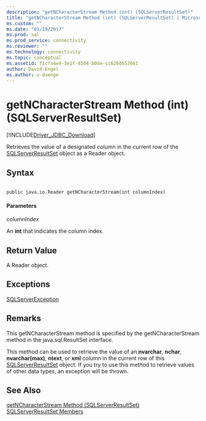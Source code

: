 ```yaml
---
description: "getNCharacterStream Method (int) (SQLServerResultSet)"
title: "getNCharacterStream Method (int) (SQLServerResultSet) | Microsoft Docs"
ms.custom: ""
ms.date: "01/19/2017"
ms.prod: sql
ms.prod_service: connectivity
ms.reviewer: ""
ms.technology: connectivity
ms.topic: conceptual
ms.assetid: f1cfa4e4-3e1f-4504-b0de-cc626d653661
author: David-Engel
ms.author: v-daenge
---
```

# getNCharacterStream Method (int) (SQLServerResultSet)
[!INCLUDE[Driver_JDBC_Download](../../../includes/driver_jdbc_download.md)]

  Retrieves the value of a designated column in the current row of the [SQLServerResultSet](../../../connect/jdbc/reference/sqlserverresultset-class.md) object as a Reader object.  
  
## Syntax  
  
```  
  
public java.io.Reader getNCharacterStream(int columnIndex)  
```  
  
#### Parameters  
 *columnIndex*  
  
 An **int** that indicates the column index.  
  
## Return Value  
 A Reader object.  
  
## Exceptions  
 [SQLServerException](../../../connect/jdbc/reference/sqlserverexception-class.md)  
  
## Remarks  
 This getNCharacterStream method is specified by the getNCharacterStream method in the java.sql.ResultSet interface.  
  
 This method can be used to retrieve the value of an **nvarchar**, **nchar**, **nvarchar(max)**, **ntext**, or **xml** column in the current row of this [SQLServerResultSet](../../../connect/jdbc/reference/sqlserverresultset-class.md) object. If you try to use this method to retrieve values of other data types, an exception will be thrown.  
  
## See Also  
 [getNCharacterStream Method &#40;SQLServerResultSet&#41;](../../../connect/jdbc/reference/getncharacterstream-method-sqlserverresultset.md)   
 [SQLServerResultSet Members](../../../connect/jdbc/reference/sqlserverresultset-members.md)  
  
  
